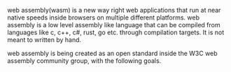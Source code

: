 web assembly(wasm) is a new way right web applications that run at near native speeds inside browsers on multiple different platforms.
web assembly is a low level assembly like language that can be compiled from languages like c, c++, c#, rust, go etc. through compilation targets. It is not meant to written by hand.

web assembly is being created as an open standard inside the W3C web assembly community group, with the following goals.

